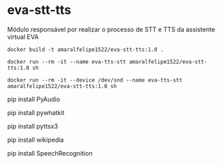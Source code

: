 # eva-stt-tts

Módulo responsável por realizar o processo de STT e TTS da assistente virtual EVA

```docker
docker build -t amaralfelipe1522/eva-stt-tts:1.0 .
```

```docker
docker run --rm -it --name eva-tts-stt amaralfelipe1522/eva-stt-tts:1.0 sh
```

```docker
docker run --rm -it --device /dev/snd --name eva-tts-stt amaralfelipe1522/eva-stt-tts:1.0 sh
```

pip install PyAudio

pip install pywhatkit

pip install pyttsx3

pip install wikipedia

pip install SpeechRecognition
